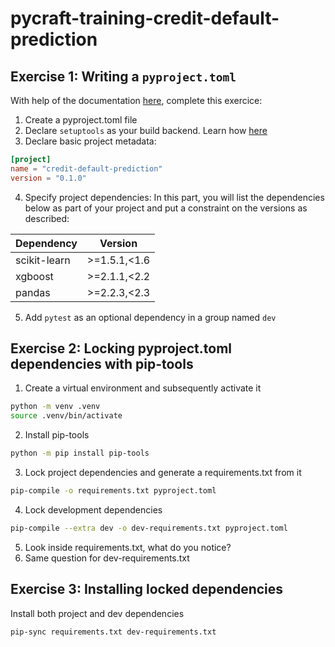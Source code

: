 # pycraft-training-credit-default-prediction

## Exercise 1: Writing a `pyproject.toml`

With help of the documentation [here](https://packaging.python.org/en/latest/guides/writing-pyproject-toml), complete this exercice:

1. Create a pyproject.toml file
2. Declare `setuptools` as your build backend. Learn how [here](https://packaging.python.org/en/latest/guides/writing-pyproject-toml/#declaring-the-build-backend)
3. Declare basic project metadata:

```toml
[project]
name = "credit-default-prediction"
version = "0.1.0"
```

4. Specify project dependencies:
   In this part, you will list the dependencies below as part of your project and put a constraint on the versions as described:

| Dependency   | Version        |
| ------------ | -------------- |
| scikit-learn | >=1.5.1,<1.6   |
| xgboost      | >=2.1.1,<2.2   |
| pandas       | >=2.2.3,<2.3   |

5. Add `pytest` as an optional dependency in a group named `dev`

## Exercise 2: Locking pyproject.toml dependencies with pip-tools

1. Create a virtual environment and subsequently activate it

```bash
python -m venv .venv
source .venv/bin/activate
```

2. Install pip-tools

```bash
python -m pip install pip-tools
```

3. Lock project dependencies and generate a requirements.txt from it

```bash
pip-compile -o requirements.txt pyproject.toml
```

4. Lock development dependencies

```bash
pip-compile --extra dev -o dev-requirements.txt pyproject.toml
```

5. Look inside requirements.txt, what do you notice?
6. Same question for dev-requirements.txt

## Exercise 3: Installing locked dependencies

Install both project and dev dependencies

```bash
pip-sync requirements.txt dev-requirements.txt
```

